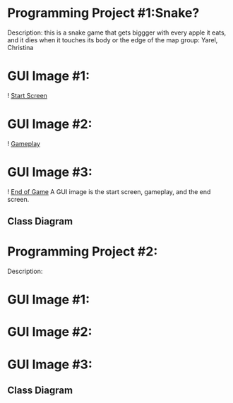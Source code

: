 # Programming Project #1:Snake?
Description: this is a snake game that gets biggger with every apple it eats, and it dies when it touches its body or the edge of the map
group: Yarel, Christina

# GUI Image #1:
! [Start Screen]()
# GUI Image #2:
! [Gameplay]()
# GUI Image #3:
! [End of Game]()
A GUI image is the start screen, gameplay, and the end screen.

## Class Diagram

# Programming Project #2:
Description: 

# GUI Image #1:
# GUI Image #2:
# GUI Image #3:

## Class Diagram
